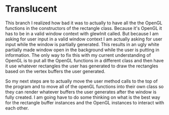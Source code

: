 # Translucent

This branch I realized how bad it was to actually to have all the the OpenGL functions in the constructors of the rectangle class. Because it's OpenGL it has to be in a valid window context with glewInit called. But because I am asking for user input in a valid window context I am actually asking for user input while the window is partially generated. This results in an ugly white partially made window open in the background while the user is putting in information. The only way to fix this with my current understanding of OpenGL is to put all the OpenGL functions in a different class and then have it use whatever rectangles the user has generated to draw the rectangles based on the vertex buffers the user generated.

So my next steps are to actually move the user method calls to the top of the program and to move all of the openGL functions into their own class so they can render whatever buffers the user generates after the window is fully created. I am going have to do some thinking on what is the best way for the rectangle buffer instances and the OpenGL instances to interact with each other.
